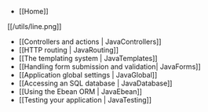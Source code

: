 - [[Home]]

[[/utils/line.png]]

- [[Controllers and actions | JavaControllers]]
- [[HTTP routing | JavaRouting]]
- [[The templating system | JavaTemplates]]
- [[Handling form submission and validation| JavaForms]]
- [[Application global settings | JavaGlobal]]
- [[Accessing an SQL database | JavaDatabase]]
- [[Using the Ebean ORM | JavaEbean]]
- [[Testing your application | JavaTesting]]